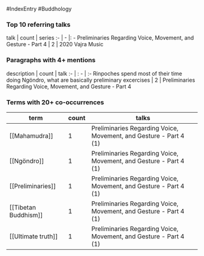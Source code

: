#IndexEntry #Buddhology

### Top 10 referring talks
talk | count | series
:- | - |: -
<a data-href="Preliminaries Regarding Voice, Movement, and Gesture - Part 4" class="internal-link">Preliminaries Regarding Voice, Movement, and Gesture - Part 4</a> | 2 | <a data-href="2020 Vajra Music" class="internal-link">2020 Vajra Music</a>

### Paragraphs with 4+ mentions
description | count | talk
:- | : - | :-
<a aria-label-position="top" aria-label="Preliminaries Regarding Voice, Movement, and Gesture - Part 4 > Rinpoches spend most of their time doing Ngöndro what are basically preliminary excercises" data-href="Preliminaries Regarding Voice, Movement, and Gesture - Part 4#Rinpoches spend most of their time doing Ngöndro what are basically preliminary excercises" class="internal-link">Rinpoches spend most of their time doing Ngöndro, what are basically preliminary excercises</a> | 2 | <a data-href="Preliminaries Regarding Voice, Movement, and Gesture - Part 4" class="internal-link">Preliminaries Regarding Voice, Movement, and Gesture - Part 4</a>

### Terms with 20+ co-occurrences
term | count | talks
-|-|-
[[Mahamudra]] | 1 | <span class="counts"><a data-href="Preliminaries Regarding Voice, Movement, and Gesture - Part 4" class="internal-link">Preliminaries Regarding Voice, Movement, and Gesture - Part 4</a> (1)</span> 
[[Ngöndro]] | 1 | <span class="counts"><a data-href="Preliminaries Regarding Voice, Movement, and Gesture - Part 4" class="internal-link">Preliminaries Regarding Voice, Movement, and Gesture - Part 4</a> (1)</span> 
[[Preliminaries]] | 1 | <span class="counts"><a data-href="Preliminaries Regarding Voice, Movement, and Gesture - Part 4" class="internal-link">Preliminaries Regarding Voice, Movement, and Gesture - Part 4</a> (1)</span> 
[[Tibetan Buddhism]] | 1 | <span class="counts"><a data-href="Preliminaries Regarding Voice, Movement, and Gesture - Part 4" class="internal-link">Preliminaries Regarding Voice, Movement, and Gesture - Part 4</a> (1)</span> 
[[Ultimate truth]] | 1 | <span class="counts"><a data-href="Preliminaries Regarding Voice, Movement, and Gesture - Part 4" class="internal-link">Preliminaries Regarding Voice, Movement, and Gesture - Part 4</a> (1)</span> 

